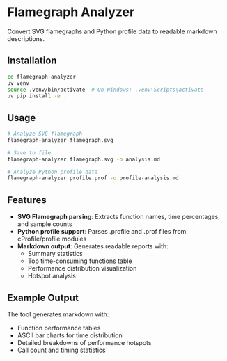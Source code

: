 # Flamegraph Analyzer

Convert SVG flamegraphs and Python profile data to readable markdown descriptions.

## Installation

```bash
cd flamegraph-analyzer
uv venv
source .venv/bin/activate  # On Windows: .venv\Scripts\activate
uv pip install -e .
```

## Usage

```bash
# Analyze SVG flamegraph
flamegraph-analyzer flamegraph.svg

# Save to file
flamegraph-analyzer flamegraph.svg -o analysis.md

# Analyze Python profile data
flamegraph-analyzer profile.prof -o profile-analysis.md
```

## Features

- **SVG Flamegraph parsing**: Extracts function names, time percentages, and sample counts
- **Python profile support**: Parses .profile and .prof files from cProfile/profile modules
- **Markdown output**: Generates readable reports with:
  - Summary statistics
  - Top time-consuming functions table
  - Performance distribution visualization
  - Hotspot analysis

## Example Output

The tool generates markdown with:
- Function performance tables
- ASCII bar charts for time distribution
- Detailed breakdowns of performance hotspots
- Call count and timing statistics